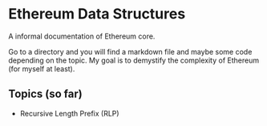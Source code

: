 # Ethereum Data Structures

A informal documentation of Ethereum core.

Go to a directory and you will find a markdown file and maybe some code depending on the topic. My goal is to demystify the complexity of Ethereum (for myself at least).

## Topics (so far)

- Recursive Length Prefix (RLP)
